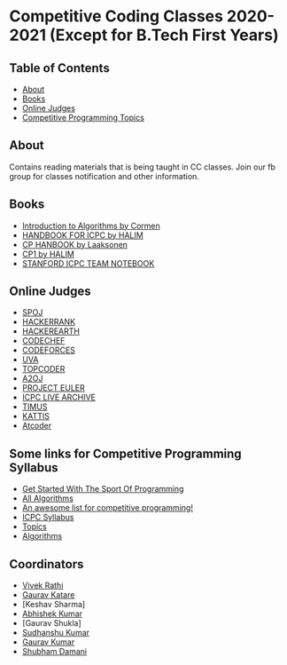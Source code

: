# Competitive Coding Classes 2020-2021 (Except for B.Tech First Years)

## Table of Contents

- [About](#about)
- [Books](#books)
- [Online Judges](#online-judges)
- [Competitive Programming Topics](#some-links-for-competitive-programming-syllabus)

## About

Contains reading materials that is being taught in CC classes.
Join our fb group for classes notification and other information.

## Books

- [Introduction to Algorithms by Cormen](http://ressources.unisciel.fr/algoprog/s00aaroot/aa00module1/res/%5BCormen-AL2011%5DIntroduction_To_Algorithms-A3.pdf)
- [HANDBOOK FOR ICPC by HALIM](https://drive.google.com/file/d/0B7RBrJBsud5YMEJZVUVmYUNGSzA/view)
- [CP HANBOOK by Laaksonen](https://cses.fi/book/book.pdf)
- [CP1 by HALIM](https://www.comp.nus.edu.sg/~stevenha/myteaching/competitive_programming/cp1.pdf)
- [STANFORD ICPC TEAM NOTEBOOK](https://cs.stanford.edu/group/acm/SLPC/notebook.pdf)

## Online Judges

- [SPOJ](https://www.spoj.com/)
- [HACKERRANK](https://www.hackerrank.com/)
- [HACKEREARTH](https://www.hackerearth.com/)
- [CODECHEF](https://www.codechef.com/)
- [CODEFORCES](https://codeforces.com/)
- [UVA](https://uva.onlinejudge.org/)
- [TOPCODER](https://www.topcoder.com/)
- [A2OJ](https://a2oj.com/)
- [PROJECT EULER](https://projecteuler.net/)
- [ICPC LIVE ARCHIVE](https://icpcarchive.ecs.baylor.edu/)
- [TIMUS](http://acm.timus.ru/)
- [KATTIS](https://open.kattis.com/)
- [Atcoder](https://atcoder.jp/)

## Some links for Competitive Programming Syllabus

- [Get Started With The Sport Of Programming](https://www.codechef.com/guide-to-competitive-programming)
- [All Algorithms](https://discuss.codechef.com/questions/48877/data-structures-and-algorithms)
- [An awesome list for competitive programming!](https://codeforces.com/blog/entry/23054)
- [ICPC Syllabus](https://docs.google.com/document/d/1_dc3Ifg7Gg1LxhiqMMmE9UbTsXpdRiYh4pKILYG2eA4/edit)
- [Topics](https://discuss.codechef.com/questions/18752/what-are-the-must-known-algorithms-for-online-programming-contests)
- [Algorithms](https://cp-algorithms.com/)

## Coordinators

- [Vivek Rathi](https://github.com/vivekrathi53)
- [Gaurav Katare](https://github.com/GauravKatare)
- [Keshav Sharma]
- [Abhishek Kumar](https://github.com/abhishekad7)
- [Gaurav Shukla]
- [Sudhanshu Kumar](https://github.com/sudhanshu6324)
- [Gaurav Kumar](https://github.com/ogauravm)
- [Shubham Damani](https://github.com/shubhamdamani)
